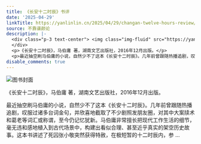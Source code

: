 ```yaml
---
title: 《长安十二时辰》书评
date: '2025-04-29'
linkTitle: https://yanlinlin.cn/2025/04/29/changan-twelve-hours-review/
source: 不靠谱颜论
description: |-
  <div class="p-3 text-center"> <img class="img-fluid" src="https://yanlinlin.cn/images/2025/0429/book-cover.png" alt="图书封面">
  </div>
  <p>《长安十二时辰》，马伯庸 著，湖南文艺出版社，2016年12月出版。</p>
  <p>最近抽空刷马伯庸的小说，自然少不了这本《长安十二时辰》。几年前曾跟随热播追剧，叹服过诸多台词金句，并欣喜地截取了不少剧照发朋友圈，对其中大案牍术和葛老等词汇或称谓，至今仍记忆犹新。马伯庸非常擅长把现代工作生活的细节，毫无违和感地植入到古代场景中，构建出看似合理、甚至近乎真实的架空历史故事。这本书讲述了死囚张小敬突然获得特赦，在极短暂的十二时辰内，参 ...
disable_comments: true
---
```

<div class="p-3 text-center"> <img class="img-fluid" src="https://yanlinlin.cn/images/2025/0429/book-cover.png" alt="图书封面">
</div>
<p>《长安十二时辰》，马伯庸 著，湖南文艺出版社，2016年12月出版。</p>
<p>最近抽空刷马伯庸的小说，自然少不了这本《长安十二时辰》。几年前曾跟随热播追剧，叹服过诸多台词金句，并欣喜地截取了不少剧照发朋友圈，对其中大案牍术和葛老等词汇或称谓，至今仍记忆犹新。马伯庸非常擅长把现代工作生活的细节，毫无违和感地植入到古代场景中，构建出看似合理、甚至近乎真实的架空历史故事。这本书讲述了死囚张小敬突然获得特赦，在极短暂的十二时辰内，参 ...